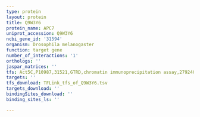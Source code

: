 ```yaml
---
type: protein
layout: protein
title: Q9W3Y6
protein_name: APC7
uniprot_accession: Q9W3Y6
ncbi_gene_id: '31594'
organism: Drosophila melanogaster
function: target gene
number_of_interactions: '1'
orthologs: ''
jaspar_matrices: ''
tfs: Act5C,P10987,31521,GTRD,chromatin immunoprecipitation assay,27924024%5Buid%5D,No
targets: ''
tfs_download: TFLink_tfs_of_Q9W3Y6.tsv
targets_download: ''
bindingSites_download: ''
binding_sites_ls: ''

---
```

